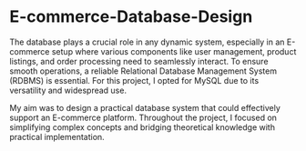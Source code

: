 # E-commerce-Database-Design
The database plays a crucial role in any dynamic system, especially in an E-commerce setup where various components like user management, product listings, and order processing need to seamlessly interact. To ensure smooth operations, a reliable Relational Database Management System (RDBMS) is essential. For this project, I opted for MySQL due to its versatility and widespread use.

 My aim was to design a practical database system that could effectively support an E-commerce platform. Throughout the project, I focused on simplifying complex concepts and bridging theoretical knowledge with practical implementation.
